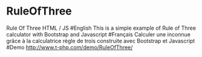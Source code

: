 # RuleOfThree
Rule Of Three HTML / JS
#English
This is a simple example of Rule of Three calculator with Bootstrap and Javascript
#Français
Calculer une inconnue grâce à la calculatrice règle de trois construite avec Bootstrap et Javascript
#Demo
http://www.t-php.com/demo/RuleOfThree/
